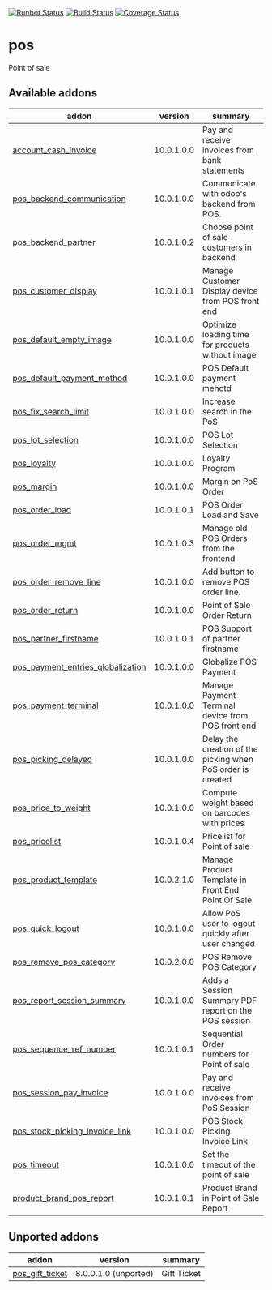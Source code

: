 [![Runbot Status](https://runbot.odoo-community.org/runbot/badge/flat/184/10.0.svg)](https://runbot.odoo-community.org/runbot/repo/github-com-oca-pos-184)
[![Build Status](https://travis-ci.org/OCA/pos.svg?branch=10.0)](https://travis-ci.org/OCA/pos)
[![Coverage Status](https://coveralls.io/repos/OCA/pos/badge.png?branch=10.0)](https://coveralls.io/r/OCA/pos?branch=10.0)

pos
===

Point of sale

[//]: # (addons)

Available addons
----------------
addon | version | summary
--- | --- | ---
[account_cash_invoice](account_cash_invoice/) | 10.0.1.0.0 | Pay and receive invoices from bank statements
[pos_backend_communication](pos_backend_communication/) | 10.0.1.0.0 | Communicate with odoo's backend from POS.
[pos_backend_partner](pos_backend_partner/) | 10.0.1.0.2 | Choose point of sale customers in backend
[pos_customer_display](pos_customer_display/) | 10.0.1.0.1 | Manage Customer Display device from POS front end
[pos_default_empty_image](pos_default_empty_image/) | 10.0.1.0.0 | Optimize loading time for products without image
[pos_default_payment_method](pos_default_payment_method/) | 10.0.1.0.0 | POS Default payment mehotd
[pos_fix_search_limit](pos_fix_search_limit/) | 10.0.1.0.0 | Increase search in the PoS
[pos_lot_selection](pos_lot_selection/) | 10.0.1.0.0 | POS Lot Selection
[pos_loyalty](pos_loyalty/) | 10.0.1.0.0 | Loyalty Program
[pos_margin](pos_margin/) | 10.0.1.0.0 | Margin on PoS Order
[pos_order_load](pos_order_load/) | 10.0.1.0.1 | POS Order Load and Save
[pos_order_mgmt](pos_order_mgmt/) | 10.0.1.0.3 | Manage old POS Orders from the frontend
[pos_order_remove_line](pos_order_remove_line/) | 10.0.1.0.0 | Add button to remove POS order line.
[pos_order_return](pos_order_return/) | 10.0.1.0.0 | Point of Sale Order Return
[pos_partner_firstname](pos_partner_firstname/) | 10.0.1.0.1 | POS Support of partner firstname
[pos_payment_entries_globalization](pos_payment_entries_globalization/) | 10.0.1.0.0 | Globalize POS Payment
[pos_payment_terminal](pos_payment_terminal/) | 10.0.1.0.0 | Manage Payment Terminal device from POS front end
[pos_picking_delayed](pos_picking_delayed/) | 10.0.1.0.0 | Delay the creation of the picking when PoS order is created
[pos_price_to_weight](pos_price_to_weight/) | 10.0.1.0.0 | Compute weight based on barcodes with prices
[pos_pricelist](pos_pricelist/) | 10.0.1.0.4 | Pricelist for Point of sale
[pos_product_template](pos_product_template/) | 10.0.2.1.0 | Manage Product Template in Front End Point Of Sale
[pos_quick_logout](pos_quick_logout/) | 10.0.1.0.0 | Allow PoS user to logout quickly after user changed
[pos_remove_pos_category](pos_remove_pos_category/) | 10.0.2.0.0 | POS Remove POS Category
[pos_report_session_summary](pos_report_session_summary/) | 10.0.1.0.0 | Adds a Session Summary PDF report on the POS session
[pos_sequence_ref_number](pos_sequence_ref_number/) | 10.0.1.0.1 | Sequential Order numbers for Point of sale
[pos_session_pay_invoice](pos_session_pay_invoice/) | 10.0.1.0.0 | Pay and receive invoices from PoS Session
[pos_stock_picking_invoice_link](pos_stock_picking_invoice_link/) | 10.0.1.0.0 | POS Stock Picking Invoice Link
[pos_timeout](pos_timeout/) | 10.0.1.0.0 | Set the timeout of the point of sale
[product_brand_pos_report](product_brand_pos_report/) | 10.0.1.0.1 | Product Brand in Point of Sale Report


Unported addons
---------------
addon | version | summary
--- | --- | ---
[pos_gift_ticket](pos_gift_ticket/) | 8.0.0.1.0 (unported) | Gift Ticket

[//]: # (end addons)
